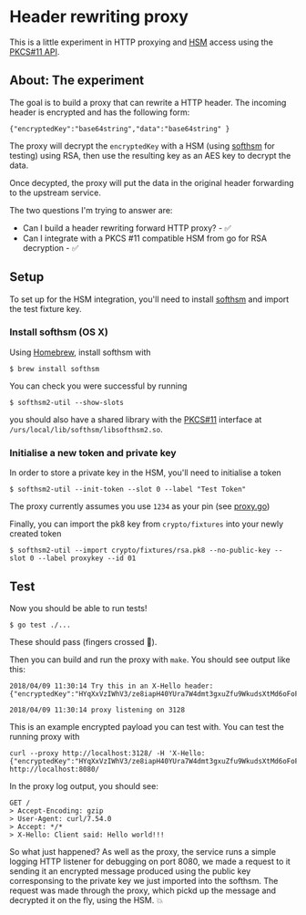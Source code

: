 # Header rewriting proxy

This is a little experiment in HTTP proxying and
[HSM](https://en.wikipedia.org/wiki/Hardware_security_module) access
using the [PKCS#11 API](http://docs.oasis-open.org/pkcs11/pkcs11-base/v2.40/os/pkcs11-base-v2.40-os.html).

## About: The experiment

The goal is to build a proxy that can rewrite a HTTP header.
The incoming header is encrypted and has the following form:

```
{"encryptedKey":"base64string","data":"base64string" }
```

The proxy will decrypt the `encryptedKey` with a HSM (using
[softhsm](https://github.com/opendnssec/SoftHSMv2) for testing) using RSA,
then use the resulting key as an AES key to decrypt the data.

Once decypted, the proxy will put the data in the original header forwarding to
the upstream service.

The two questions I'm trying to answer are:

* Can I build a header rewriting forward HTTP proxy? - ✅
* Can I integrate with a PKCS #11 compatible HSM from go for RSA decryption - ✅

## Setup

To set up for the HSM integration, you'll need to install [softhsm](https://github.com/opendnssec/SoftHSMv2)
and import the test fixture key.

### Install softhsm (OS X)

Using [Homebrew](https://brew.sh/), install softhsm with

```
$ brew install softhsm
```

You can check you were successful by running

```
$ softhsm2-util --show-slots
```

you should also have a shared library with the [PKCS#11](http://docs.oasis-open.org/pkcs11/pkcs11-base/v2.40/os/pkcs11-base-v2.40-os.html) interface at `/urs/local/lib/softhsm/libsofthsm2.so`.

### Initialise a new token and private key

In order to store a private key in the HSM, you'll need to initialise a token

```
$ softhsm2-util --init-token --slot 0 --label "Test Token"
```

The proxy currently assumes you use `1234` as your pin (see [proxy.go](./proxy.go))

Finally, you can import the pk8 key from `crypto/fixtures` into your newly created
token

```
$ softhsm2-util --import crypto/fixtures/rsa.pk8 --no-public-key --slot 0 --label proxykey --id 01
```

## Test

Now you should be able to run tests!

```
$ go test ./...
```

These should pass (fingers crossed 👀).

Then you can build and run the proxy with `make`. You should see output like this:

```
2018/04/09 11:30:14 Try this in an X-Hello header:
{"encryptedKey":"HYqXxVzIWhV3/ze8iapH40YUra7W4dmt3gxuZfu9WkudsXtMd6oFoFbj5RoJDHaRc7ou4LXMWquII4FQAGZXIT3GAAdRsI7+CXnAqvogpifVI34n90MXDHbyK0WCGhVbv2LfGGjXhYhvnpaISwBzEHAiXCEBCeSlrT+4YB0xIYJ3ldIkpV0q15ABHf0mHiI6Hz3rfC52s2bnXRkrxdvCmpb6eBQheIFHsSpjliWtn0PyVHIBpILLZWaW21JwZppyMKK/OPR8yWCbI5nfTdFmZJXxqSf1rX+565aZBi2kjJZKSO8u0E6z7Wm6qtEOKNXIGGa1YDdbLKKQVaGmjLmchA==","data":"o90yoFAXEFbYnn11+zGtzpfE81gXHsYZPi+zE7g7"}

2018/04/09 11:30:14 proxy listening on 3128
```

This is an example encrypted payload you can test with. You can test the running proxy with

```
curl --proxy http://localhost:3128/ -H 'X-Hello: {"encryptedKey":"HYqXxVzIWhV3/ze8iapH40YUra7W4dmt3gxuZfu9WkudsXtMd6oFoFbj5RoJDHaRc7ou4LXMWquII4FQAGZXIT3GAAdRsI7+CXnAqvogpifVI34n90MXDHbyK0WCGhVbv2LfGGjXhYhvnpaISwBzEHAiXCEBCeSlrT+4YB0xIYJ3ldIkpV0q15ABHf0mHiI6Hz3rfC52s2bnXRkrxdvCmpb6eBQheIFHsSpjliWtn0PyVHIBpILLZWaW21JwZppyMKK/OPR8yWCbI5nfTdFmZJXxqSf1rX+565aZBi2kjJZKSO8u0E6z7Wm6qtEOKNXIGGa1YDdbLKKQVaGmjLmchA==","data":"o90yoFAXEFbYnn11+zGtzpfE81gXHsYZPi+zE7g7"}' http://localhost:8080/
```

In the proxy log output, you should see:

```
GET /
> Accept-Encoding: gzip
> User-Agent: curl/7.54.0
> Accept: */*
> X-Hello: Client said: Hello world!!!
```

So what just happened? As well as the proxy, the service runs a simple logging HTTP listener for debugging on port 8080,
we made a request to it sending it an encrypted message produced using the public key corresponsing to the private key
we just imported into the softhsm. The request was made through the proxy, which pickd up the message and decrypted it
on the fly, using the HSM. 💥
